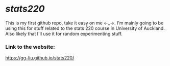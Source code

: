 # _stats220_
This is my first github repo, take it easy on me <\-\_\->. I'm mainly going to be using this for stuff related to the stats 220 course in University of Auckland. Also likely that I'll use it for random experimenting stuff.

### **Link to the website:**
https://gg-liu.github.io/stats220/
